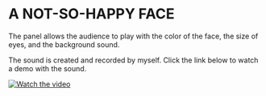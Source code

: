 # A NOT-SO-HAPPY FACE


The panel allows the audience to play with the color of the face, the size of eyes, and the background sound.

The sound is created and recorded by myself. Click the link below to watch a demo with the sound.

[![Watch the video](https://img.youtube.com/vi/ArCkKaLn-Ks/maxresdefault.jpg)](https://youtu.be/ArCkKaLn-Ks)
